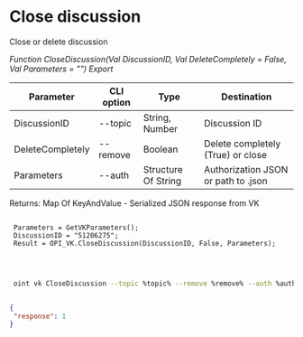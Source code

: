 ﻿---
sidebar_position: 2
---

# Close discussion
 Close or delete discussion


*Function CloseDiscussion(Val DiscussionID, Val DeleteCompletely = False, Val Parameters = "") Export*

 | Parameter | CLI option | Type | Destination |
 |-|-|-|-|
 | DiscussionID | --topic | String, Number | Discussion ID |
 | DeleteCompletely | --remove | Boolean | Delete completely (True) or close |
 | Parameters | --auth | Structure Of String | Authorization JSON or path to .json |

 
 Returns: Map Of KeyAndValue - Serialized JSON response from VK

```bsl title="Code example"
	
 Parameters = GetVKParameters();
 DiscussionID = "51206275";
 Result = OPI_VK.CloseDiscussion(DiscussionID, False, Parameters);
 
	
```

```sh title="CLI command example"
 
 oint vk CloseDiscussion --topic %topic% --remove %remove% --auth %auth%


```


```json title="Result"

{
 "response": 1
}

```
